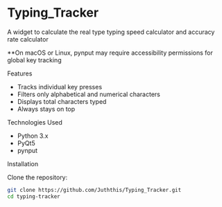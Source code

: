 # Typing_Tracker
A widget to calculate the real type typing speed calculator and accuracy rate calculator

**On macOS or Linux, pynput may require accessibility permissions for global key tracking

Features

- Tracks individual key presses
- Filters only alphabetical and numerical characters
- Displays total characters typed
- Always stays on top


Technologies Used

- Python 3.x
- PyQt5
- pynput

Installation

Clone the repository:

   ```bash
   git clone https://github.com/Juththis/Typing_Tracker.git
   cd typing-tracker
